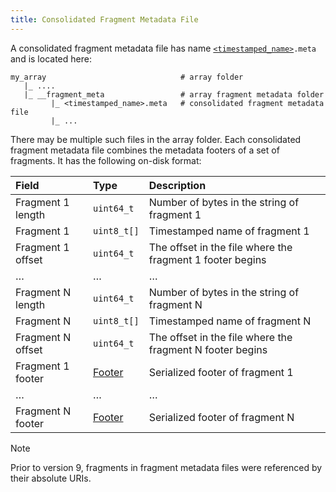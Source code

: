 ```yaml
---
title: Consolidated Fragment Metadata File
---
```


A consolidated fragment metadata file has name [`<timestamped_name>`](./timestamped_name.md)`.meta` and is located here:

```
my_array                              # array folder
   |_ ....
   |_ __fragment_meta                 # array fragment metadata folder
         |_ <timestamped_name>.meta   # consolidated fragment metadata file
         |_ ...
```

There may be multiple such files in the array folder. Each consolidated fragment metadata file combines the metadata footers of a set of fragments. It has the following on-disk format:

| **Field** | **Type** | **Description** |
| :--- | :--- | :--- |
| Fragment 1 length | `uint64_t` | Number of bytes in the string of fragment 1 |
| Fragment 1 | `uint8_t[]` | Timestamped name of fragment 1 |
| Fragment 1 offset | `uint64_t` | The offset in the file where the fragment 1 footer begins |
| … | … | … |
| Fragment N length | `uint64_t` | Number of bytes in the string of fragment N |
| Fragment N | `uint8_t[]` | Timestamped name of fragment N |
| Fragment N offset | `uint64_t` | The offset in the file where the fragment N footer begins |
| Fragment 1 footer | [Footer](./fragment.md#footer) | Serialized footer of fragment 1 |
| … | … | … |
| Fragment N footer | [Footer](./fragment.md#footer) | Serialized footer of fragment N |

> [!NOTE]
> Prior to version 9, fragments in fragment metadata files were referenced by their absolute URIs.
